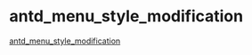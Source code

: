 # antd_menu_style_modification
[antd_menu_style_modification](https://aiwithcloud.com/2022/09/14/antd_menu_style_modification/)